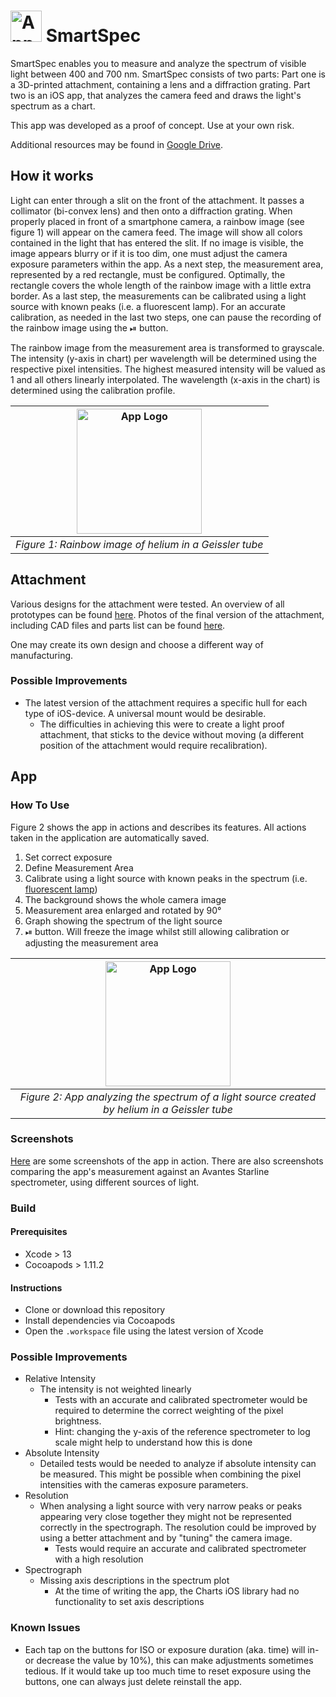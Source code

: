 # <img src="https://user-images.githubusercontent.com/9498649/146215803-dd18db5a-b3cd-41f4-bac9-14f903ea040a.png" alt="App Logo" width="50"> SmartSpec 

SmartSpec enables you to measure and analyze the spectrum of visible light between 400 and 700 nm. SmartSpec consists of two parts: Part one is a 3D-printed attachment, containing a lens and a diffraction grating. Part two is an iOS app, that analyzes the camera feed and draws the light's spectrum as a chart.

This app was developed as a proof of concept. Use at your own risk.

Additional resources may be found in [Google Drive](https://drive.google.com/drive/folders/16mSd4CBgMBkTzHsSgzzSJmglhCX4PrbJ).

## How it works
Light can enter through a slit on the front of the attachment. It passes a collimator (bi-convex lens) and then onto a diffraction grating. When properly placed in front of a smartphone camera, a rainbow image (see figure 1) will appear on the camera feed. The image will show all colors contained in the light that has entered the slit. If no image is visible, the image appears blurry or if it is too dim, one must adjust the camera exposure parameters within the app. As a next step, the measurement area, represented by a red rectangle, must be configured. Optimally, the rectangle covers the whole length of the rainbow image with a little extra border. As a last step, the measurements can be calibrated using a light source with known peaks (i.e. a fluorescent lamp). For an accurate calibration, as needed in the last two steps, one can pause the recording of the rainbow image using the ⏯ button.

The rainbow image from the measurement area is transformed to grayscale. The intensity (y-axis in chart) per wavelength will be determined using the respective pixel intensities. The highest measured intensity will be valued as 1 and all others linearly interpolated. The wavelength (x-axis in the chart) is determined using the calibration profile.

|<img src="https://user-images.githubusercontent.com/9498649/146216255-d32a3adc-07c3-4875-b36f-04f52aa79d2c.png" alt="App Logo" width="200">|
|:--:| 
| *Figure 1: Rainbow image of helium in a Geissler tube* |

## Attachment
Various designs for the attachment were tested. An overview of all prototypes can be found [here](https://drive.google.com/drive/folders/1DWJv5h9o8yy3NQZ4DcujevpgTq_-FJ-x). Photos of the final version of the attachment, including CAD files and parts list can be found [here](https://drive.google.com/drive/folders/1DzFAv5CVy-1VjNU017G60a6Jj6LDTuvg).

One may create its own design and choose a different way of manufacturing.

### Possible Improvements

- The latest version of the attachment requires a specific hull for each type of iOS-device. A universal mount would be desirable. 
  - The difficulties in achieving this were to create a light proof attachment, that sticks to the device without moving (a different position of the attachment would require recalibration).

## App

### How To Use

Figure 2 shows the app in actions and describes its features. All actions taken in the application are automatically saved.

1. Set correct exposure
2. Define Measurement Area
3. Calibrate using a light source with known peaks in the spectrum (i.e. [fluorescent lamp](https://drive.google.com/drive/folders/1BVUgVgZY0KLDFgdixcMHBynbQrfPUubC))
4. The background shows the whole camera image
5. Measurement area enlarged and rotated by 90°
6. Graph showing the spectrum of the light source
7. ⏯ button. Will freeze the image whilst still allowing calibration or adjusting the measurement area

|<img src="https://user-images.githubusercontent.com/9498649/146218854-2e0cfe8a-6074-49e7-a181-990bfd30aa4a.png" alt="App Logo" width="200">|
|:--:| 
| *Figure 2: App analyzing the spectrum of a light source created by helium in a Geissler tube* |

### Screenshots

[Here](https://drive.google.com/drive/folders/18nqb-3rSZPpuWuw9ToOiApIVMvF7Rc9W) are some screenshots of the app in action. There are also screenshots comparing the app's measurement against an Avantes Starline spectrometer, using different sources of light.

### Build

#### Prerequisites

- Xcode > 13
- Cocoapods > 1.11.2

#### Instructions

- Clone or download this repository
- Install dependencies via Cocoapods
- Open the `.workspace` file using the latest version of Xcode

### Possible Improvements

- Relative Intensity
  - The intensity is not weighted linearly
    - Tests with an accurate and calibrated spectrometer would be required to determine the correct weighting of the pixel brightness.
    - Hint: changing the y-axis of the reference spectrometer to log scale might help to understand how this is done
- Absolute Intensity
  - Detailed tests would be needed to analyze if absolute intensity can be measured. This might be possible when combining the pixel intensities with the cameras exposure parameters.
- Resolution
  - When analysing a light source with very narrow peaks or peaks appearing very close together they might not be represented correctly in the spectrograph. The resolution could be improved by using a better attachment and by "tuning" the camera image.
    - Tests would require an accurate and calibrated spectrometer with a high resolution
- Spectrograph
  - Missing axis descriptions in the spectrum plot
    - At the time of writing the app, the Charts iOS library had no functionality to set axis descriptions
    
### Known Issues

- Each tap on the buttons for ISO or exposure duration (aka. time) will in- or decrease the value by 10%), this can make adjustments sometimes tedious. If it would take up too much time to reset exposure using the buttons, one can always just delete reinstall the app.

